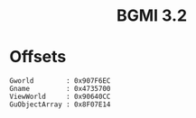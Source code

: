 <h1 align="center">BGMI 3.2</h1>

# Offsets

```
Gworld        : 0x907F6EC
Gname         : 0x4735700
ViewWorld     : 0x90640CC
GuObjectArray : 0x8F07E14

```
